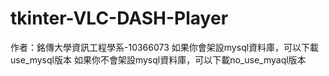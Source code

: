 # tkinter-VLC-DASH-Player
作者：銘傳大學資訊工程學系-10366073
如果你會架設mysql資料庫，可以下載use_mysql版本
如果你不會架設mysql資料庫，可以下載no_use_myaql版本

